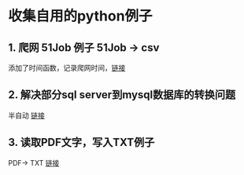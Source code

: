 # 收集自用的python例子
## 1. 爬网 51Job 例子 51Job -> csv
添加了时间函数，记录爬网时间，[链接](https://github.com/weinsheimer/python_samples/blob/master/51job.com.sample.py)
## 2. 解决部分sql server到mysql数据库的转换问题
半自动 [链接](https://github.com/weinsheimer/python_sqlserver2mysql)
## 3. 读取PDF文字，写入TXT例子 
PDF-> TXT [链接](https://github.com/weinsheimer/python_samples/blob/master/pdf_read.py)
